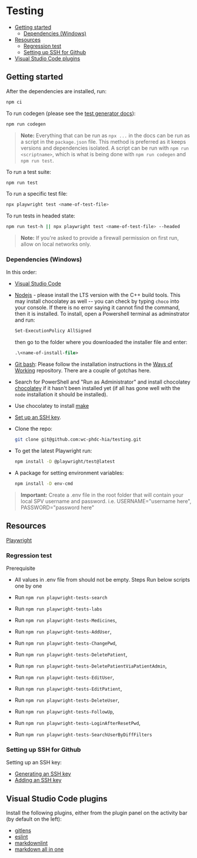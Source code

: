 # Testing <!-- omit in toc -->

- [Getting started](#getting-started)
  - [Dependencies (Windows)](#dependencies-windows)
- [Resources](#resources)
  - [Regression test](#regression-test)
  - [Setting up SSH for Github](#setting-up-ssh-for-github)
- [Visual Studio Code plugins](#visual-studio-code-plugins)

## Getting started

After the dependencies are installed, run:

```sh
npm ci
```

To run codegen (please see the [test generator docs](https://playwright.dev/docs/codegen)):

```sh
npm run codegen
```

> **Note:** Everything that can be run as `npx ...` in the docs can be run as a script in the `package.json` file. This method is preferred as it keeps versions and dependencies isolated. A script can be run with `npm run <scriptname>`, which is what is being done with `npm run codegen` and `npm run test`.

To run a test suite:

```sh
npm run test
```

To run a specific test file:

```sh
npx playwright test <name-of-test-file>
```

To run tests in headed state:

```sh
npm run test-h || npx playwright test <name-of-test-file> --headed
```

> **Note:** If you're asked to provide a firewall permission on first run, allow on local networks only.

### Dependencies (Windows)

In this order:

- [Visual Studio Code](https://code.visualstudio.com/)
- [Nodejs](https://nodejs.org/en/) - please install the LTS version with the C++ build tools. This may install chocolatey as well -- you can check by typing `choco` into your console. If there is no error saying it cannot find the command, then it is installed. To install, open a Powershell terminal as adminstrator and run:

    ```ps
    Set-ExecutionPolicy AllSigned
    ```

  then go to the folder where you downloaded the installer file and enter:
  
   ```ps
   .\<name-of-install-file>
   ```

- [Git bash](https://git-scm.com/download/win): Please follow the installation instructions in the [Ways of Working](https://github.com/wc-phdc-hia/ways-of-working/blob/main/src/standards/development.md#windows) repository. There are a couple of gotchas here.
- Search for PowerShell and "Run as Administrator" and install chocolatey [chocolatey](https://chocolatey.org/install) if it hasn't been installed yet (if all has gone well with the `node` installation it should be installed).
- Use chocolatey to install [make](https://community.chocolatey.org/packages/make)
- [Set up an SSH key](#setting-up-ssh-for-github).
- Clone the repo:
  
  ```sh
  git clone git@github.com:wc-phdc-hia/testing.git
  ```

- To get the latest Playwright run:
  
  ```sh
  npm install -D @playwright/test@latest
  ```

- A package for setting environment variables:
  
  ```sh
  npm install -D env-cmd
  ```
  
>**Important:** Create a .env file in the root folder that will contain your local SPV username and password. i.e. USERNAME="username here", PASSWORD="password here"

## Resources

[Playwright](https://playwright.dev/docs/intro)

### Regression test

Prerequisite

- All values in .env file from should not be empty.
Steps
Run below scripts one by one

- Run `npm run playwright-tests-search`
- Run `npm run playwright-tests-labs`
- Run `npm run playwright-tests-Medicines`,
- Run `npm run playwright-tests-AddUser`,
- Run `npm run playwright-tests-ChangePwd`,
- Run `npm run playwright-tests-DeletePatient`,
- Run `npm run playwright-tests-DeletePatientViaPatientAdmin`,
- Run `npm run playwright-tests-EditUser`,
- Run `npm run playwright-tests-EditPatient`,
- Run `npm run playwright-tests-DeleteUser`,
- Run `npm run playwright-tests-FollowUp`,
- Run `npm run playwright-tests-LoginAfterResetPwd`,
- Run `npm run playwright-tests-SearchUserByDiffFilters`

### Setting up SSH for Github

Setting up an SSH key:

- [Generating an SSH key](https://docs.github.com/en/authentication/connecting-to-github-with-ssh/generating-a-new-ssh-key-and-adding-it-to-the-ssh-agent)
- [Adding an SSH key](https://docs.github.com/en/authentication/connecting-to-github-with-ssh/adding-a-new-ssh-key-to-your-github-account)
  
## Visual Studio Code plugins

Install the following plugins, either from the plugin panel on the activity bar (by default on the left):

- [gitlens](https://marketplace.visualstudio.com/items?itemName=eamodio.gitlens)
- [eslint](https://marketplace.visualstudio.com/items?itemName=dbaeumer.vscode-eslint)
- [markdownlint](https://marketplace.visualstudio.com/items?itemName=DavidAnson.vscode-markdownlint)
- [markdown all in one](https://marketplace.visualstudio.com/items?itemName=yzhang.markdown-all-in-one)

